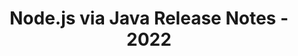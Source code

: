﻿---
title: Node.js via Java Release Notes - 2022
type: docs
weight: 8
url: /de/java/node-js-via-java-release-notes-2022/
---
